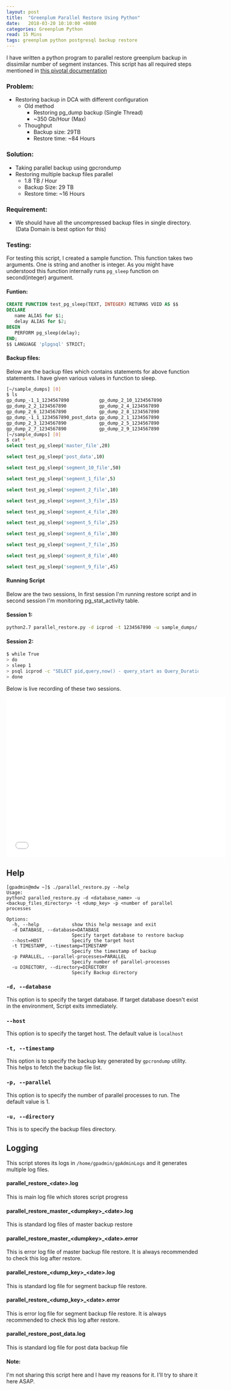 ```yaml
---
layout: post
title:  "Greenplum Parallel Restore Using Python"
date:   2018-03-20 10:10:00 +0800
categories: Greenplum Python
read: 15 Mins
tags: greenplum python postgresql backup restore
---
```


I have written a python program to parallel restore greenplum backup in dissimilar number of segment instances. This script has all required steps mentioned in [this pivotal documentation](https://gpdb.docs.pivotal.io/510/admin_guide/managing/restore-diff-system.html) 

### Problem:

  - Restoring backup in DCA with different  configuration
      - Old method
          - Restoring pg_dump backup (Single Thread)
          - ~350 Gb/Hour (Max)
      - Thoughput
          - Backup size: 29TB
          - Restore time: ~84 Hours
          
### Solution:

  - Taking parallel backup using gpcrondump
  - Restoring multiple backup files parallel
      - 1.8 TB / Hour
      - Backup Size: 29 TB
      - Restore time: ~16 Hours
     
     
### Requirement:
 
   - We should have all the uncompressed backup files in single directory. (Data Domain is best option for this)
   
   
### Testing:
 
 For testing this script, I created a sample function. This function takes two arguments. One is string and another is integer. As you might have understood this function internally runs `pg_sleep` function on second(integer) argument.
 
 
#### Funtion:
 
 ```sql
 CREATE FUNCTION test_pg_sleep(TEXT, INTEGER) RETURNS VOID AS $$
DECLARE
    name ALIAS for $1;
    delay ALIAS for $2;
BEGIN
    PERFORM pg_sleep(delay);
END;
$$ LANGUAGE 'plpgsql' STRICT;
```

#### Backup files:

Below are the backup files which contains statements for above function statements. I have given various values in function to sleep.
```bash
[~/sample_dumps] [0]
$ ls
gp_dump_-1_1_1234567890           gp_dump_2_10_1234567890           
gp_dump_2_2_1234567890            gp_dump_2_4_1234567890            
gp_dump_2_6_1234567890            gp_dump_2_8_1234567890
gp_dump_-1_1_1234567890_post_data gp_dump_2_1_1234567890            
gp_dump_2_3_1234567890            gp_dump_2_5_1234567890            
gp_dump_2_7_1234567890            gp_dump_2_9_1234567890
[~/sample_dumps] [0]
$ cat *
select test_pg_sleep('master_file',20)

select test_pg_sleep('post_data',10)

select test_pg_sleep('segment_10_file',50)

select test_pg_sleep('segment_1_file',5)

select test_pg_sleep('segment_2_file',10)

select test_pg_sleep('segment_3_file',15)

select test_pg_sleep('segment_4_file',20)

select test_pg_sleep('segment_5_file',25)

select test_pg_sleep('segment_6_file',30)

select test_pg_sleep('segment_7_file',35)

select test_pg_sleep('segment_8_file',40)

select test_pg_sleep('segment_9_file',45)
```

#### Running Script

Below are the two sessions, In first session I'm running restore script and in second session I'm monitoring pg_stat_activity table.

#### Session 1:

```bash
python2.7 parallel_restore.py -d icprod -t 1234567890 -u sample_dumps/ -p 6
```

#### Session 2:

```bash
$ while True
> do
> sleep 1
> psql icprod -c "SELECT pid,query,now() - query_start as Query_Duration from pg_stat_activity where query not ilike '%pg_stat%';"
> done
```

Below is live recording of these two sessions.

<iframe src="//slides.com/yogeshjadhavyj/deck/embed?style=light" width="576" height="420" scrolling="yes" frameborder="0" webkitallowfullscreen mozallowfullscreen allowfullscreen></iframe>



## Help

```
[gpadmin@mdw ~]$ ./parallel_restore.py --help
Usage:
python2 paralled_restore.py -d <database_name> -u <backup_files_directory> -t <dump_key> -p <number of parallel processes

Options:
  -h, --help            show this help message and exit
  -d DATABASE, --database=DATABASE
                        Specify target database to restore backup
  --host=HOST           Specify the target host
  -t TIMESTAMP, --timestamp=TIMESTAMP
                        Specify the timestamp of backup
  -p PARALLEL, --parallel-processes=PARALLEL
                        Specify number of parallel-processes
  -u DIRECTORY, --directory=DIRECTORY
                        Specify Backup directory
```

### `-d, --database`
This option is to specify the target database. If target database doesn't exist in the environment, Script exits immediately. 

### `--host`
This option is to specify the target host. The default value is `localhost`

### `-t, --timestamp`
This option is to specify the backup key generated by `gpcrondump` utility. This helps to fetch the backup file list.

### `-p, --parallel`
This option is to specify the number of parallel processes to run. The default value is 1.


### `-u, --directory`
This is to specify the backup files directory.


## Logging

This script stores its logs in `/home/gpadmin/gpAdminLogs` and it generates multiple log files.

#### parallel\_restore\_\<date>.log

This is main log file which stores script progress

#### parallel\_restore\_master\_\<dumpkey>_\<date>.log

This is standard log files of master backup restore

#### parallel\_restore\_master\_\<dumpkey>_\<date>.error

This is error log file of master backup file restore. It is always recommended to check this log after restore.

#### parallel\_restore\_\<dump\_key>_\<date>.log

This is standard log file for segment backup file restore.

#### parallel\_restore\_\<dump\_key>_\<date>.error

This is error log file for segment backup file restore. It is always recommended to check this log after restore.

#### parallel\_restore\_post_data.log

This is standard log file for post data backup file

#### Note:
I'm not sharing this script here and I have my reasons for it. I'll try to share it here ASAP.

